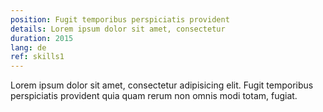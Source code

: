 ```yaml
---
position: Fugit temporibus perspiciatis provident
details: Lorem ipsum dolor sit amet, consectetur
duration: 2015
lang: de
ref: skills1
---
```


Lorem ipsum dolor sit amet, consectetur adipisicing elit. Fugit temporibus perspiciatis provident quia quam rerum non omnis modi totam, fugiat.